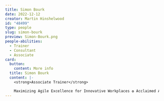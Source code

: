 ```yaml
---
title: Simon Bourk
date: 2022-12-12
creator: Martin Hinshelwood
id: "48499"
type: people
slug: simon-bourk
preview: Simon-Bourk.png
people-abilities:
  - Trainer
  - Consultant
  - Associate
card:
  button:
    content: More info
  title: Simon Bourk
  content: |-
    <strong>Associate Trainer</strong>

    Maximizing Agile Excellence for Innovative Workplaces ✪ Acclaimed Agile Coach &amp; Professional Scrum Trainer with 15+ yrs in Agile, Lean, Scrum ✪ Scrum Framework &amp; Agile Mindset Advocate ✪ Exec Agile Advisor ✪ Certified Scrum (PST) &amp; Agile Leader Trainer
---
```

